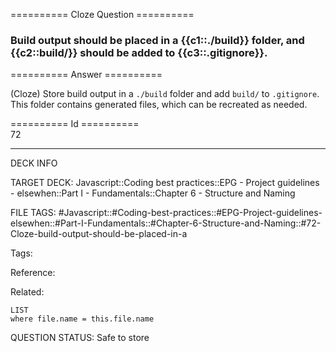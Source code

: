 ========== Cloze Question ==========

###  Build output should be placed in a {{c1::./build}} folder, and {{c2::build/}} should be added to {{c3::.gitignore}}.  

========== Answer ==========  

(Cloze) Store build output in a `./build` folder and add `build/` to `.gitignore`. This folder contains generated files, which can be recreated as needed.

========== Id ==========  
72

---

DECK INFO

TARGET DECK: Javascript::Coding best practices::EPG - Project guidelines - elsewhen::Part I - Fundamentals::Chapter 6 - Structure and Naming

FILE TAGS: #Javascript::#Coding-best-practices::#EPG-Project-guidelines-elsewhen::#Part-I-Fundamentals::#Chapter-6-Structure-and-Naming::#72-Cloze-build-output-should-be-placed-in-a

Tags:

Reference:

Related:

```dataview
LIST
where file.name = this.file.name
```

QUESTION STATUS: Safe to store
